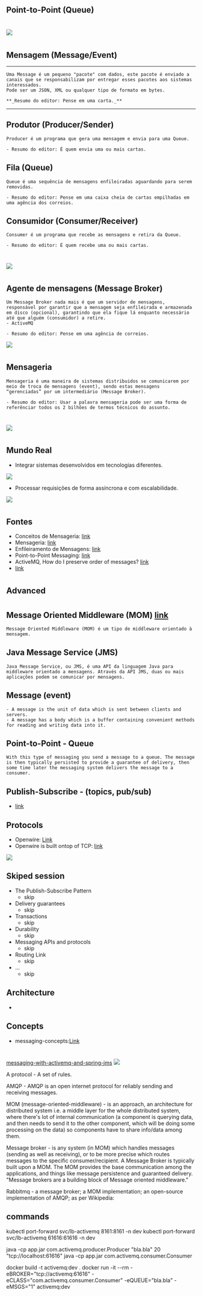#
## Point-to-Point (Queue)
#
<img src="img/start.jpeg"/>

#

## Mensagem (Message/Event)
---
    Uma Message é um pequeno "pacote" com dados, este pacote é enviado a canais que se responsabilizam por entregar esses pacotes aos sistemas interessados.
    Pode ser um JSON, XML ou qualquer tipo de formato em bytes.

    **_Resumo do editor: Pense em uma carta._**
---
## Produtor (Producer/Sender)
    Producer é um programa que gera uma mensagem e envia para uma Queue.

    - Resumo do editor: É quem envia uma ou mais cartas.

## Fila (Queue)
    Queue é uma sequência de mensagens enfileiradas aguardando para serem removidas.

    - Resumo do editor: Pense em uma caixa cheia de cartas empilhadas em uma agência dos correios.
    
## Consumidor (Consumer/Receiver)
    Consumer é um programa que recebe as mensagens e retira da Queue.

    - Resumo do editor: É quem recebe uma ou mais cartas.

#
<img src="img/queue.png"/>

#

## Agente de mensagens (Message Broker)
    Um Message Broker nada mais é que um servidor de mensagens, responsável por garantir que a mensagem seja enfileirada e armazenada em disco (opcional), garantindo que ela fique lá enquanto necessário até que alguém (consumidor) a retire.
    - ActiveMQ 

    - Resumo do editor: Pense em uma agência de correios.
<img src="img/broker.png"/>

#

## Mensageria
    Mensageria é uma maneira de sistemas distribuidos se comunicarem por meio de troca de mensagens (event), sendo estas mensagens “gerenciadas” por um intermediário (Message Broker).
    
    - Resumo do editor: Usar a palavra mensageria pode ser uma forma de referênciar todos os 2 bilhões de termos técnicos do assunto.

#
<img src="img/features.jpeg"/>

#
## Mundo Real 

- Integrar sistemas desenvolvidos em tecnologias diferentes.
<img src="img/desacoplamento.jpg"/>

- Processar requisições de forma assíncrona e com escalabilidade.
<img src="img/scalle.png"/>


#
## Fontes
- Conceitos de Mensageria: <a href="https://pt.slideshare.net/waelsonn/1conceitos-de-mensageria">link</a>
- Mensageria: <a href="https://medium.com/@devbrito91/mensageria-1330c6032049">link</a>
- Enfileiramento de Mensagens: <a href="https://www.ibm.com/docs/pt-br/ibm-mq/9.0?topic=ssfksj-9-0-0-com-ibm-mq-pro-doc-q002620--htm">link</a>
- Point-to-Point Messaging: <a href="https://access.redhat.com/documentation/en-us/red_hat_amq/7.2/html/using_amq_broker/addresses">link</a>
- ActiveMQ, How do I preserve order of messages? <a href="https://activemq.apache.org/how-do-i-preserve-order-of-messages">link</a>
- <a href="">link</a>


#

## Advanced

#
## Message Oriented Middleware (MOM) <a href="https://activemq.apache.org/mom">link</a>
    Message Oriented Middleware (MOM) é um tipo de middleware orientado à mensagem. 

##  Java Message Service (JMS)
    Java Message Service, ou JMS, é uma API da linguagem Java para middleware orientado a mensagens. Através da API JMS, duas ou mais aplicações podem se comunicar por mensagens.

## Message (event)
    - A message is the unit of data which is sent between clients and servers.
    - A message has a body which is a buffer containing convenient methods for reading and writing data into it.

## Point-to-Point - Queue 
    With this type of messaging you send a message to a queue. The message is then typically persisted to provide a guarantee of delivery, then some time later the messaging system delivers the message to a consumer. 

## Publish-Subscribe - (topics, pub/sub)
- <a href="https://access.redhat.com/documentation/en-us/red_hat_amq/7.2/html/using_amq_broker/addresses">link</a>

## Protocols
- Openwire: <a href="https://activemq.apache.org/wire-protocol">Link</a>
- Openwire is built ontop of TCP: <a href="https://activemq.apache.org/openwire">link</a>

<img src="img/activemqAndJMS.png"/>



## Skiped session
- The Publish-Subscribe Pattern 
    - skip
- Delivery guarantees    
    - skip
- Transactions
    - skip
- Durability
    - skip
- Messaging APIs and protocols
    - skip
- Routing <a herf="https://activemq.apache.org/components/artemis/documentation/2.0.0/address-model.html">Link</a>   
    - skip
- ...
    - skip

## Architecture
- 

## Concepts

- messaging-concepts:<a href="https://activemq.apache.org/components/artemis/documentation/2.0.0/messaging-concepts.html">Link</a>

#
##
<a href="https://pt.slideshare.net/bruce.snyder/enterprise-messaging-with-activemq-and-spring-jms">messaging-with-activemq-and-spring-jms</a>
<img src="img/messageprefetch.png">

A protocol - A set of rules.

AMQP - AMQP is an open internet protocol for reliably sending and receiving messages.

MOM (message-oriented-middleware) - is an approach, an architecture for distributed system i.e. a middle layer for the whole distributed system, where there's lot of internal communication (a component is querying data, and then needs to send it to the other component, which will be doing some processing on the data) so components have to share info/data among them.

Message broker - is any system (in MOM) which handles messages (sending as well as receiving), or to be more precise which routes messages to the specific consumer/recipient. A Message Broker is typically built upon a MOM. The MOM provides the base communication among the applications, and things like message persistence and guaranteed delivery. "Message brokers are a building block of Message oriented middleware."

Rabbitmq - a message broker; a MOM implementation; an open-source implementation of AMQP; as per Wikipedia:



## commands

kubectl port-forward svc/lb-activemq 8161:8161 -n dev
kubectl port-forward svc/lb-activemq 61616:61616 -n dev

java -cp app.jar com.activemq.producer.Producer "bla.bla" 20 "tcp://localhost:61616"
java -cp app.jar com.activemq.consumer.Consumer

docker build -t activemq:dev .
docker run -it --rm -eBROKER="tcp://activemq:61616" -eCLASS="com.activemq.consumer.Consumer" -eQUEUE="bla.bla" -eMSGS="1"  activemq:dev